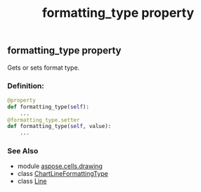 ﻿---
title: formatting_type property
second_title: Aspose.Cells for Python via .NET API References
description: 
type: docs
weight: 130
url: /aspose.cells.drawing/line/formatting_type/
is_root: false
---

## formatting_type property


Gets or sets format type.
### Definition:
```python
@property
def formatting_type(self):
    ...
@formatting_type.setter
def formatting_type(self, value):
    ...
```

### See Also
* module [aspose.cells.drawing](../../)
* class [ChartLineFormattingType](/cells/python-net/aspose.cells.charts/chartlineformattingtype)
* class [Line](/cells/python-net/aspose.cells.drawing/line)
